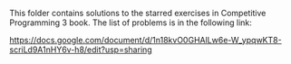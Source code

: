 This folder contains solutions to the starred exercises in Competitive Programming 3 book.
The list of problems is in the following link:

https://docs.google.com/document/d/1n18kvO0GHAlLw6e-W_ypqwKT8-scriLd9A1nHY6v-h8/edit?usp=sharing
